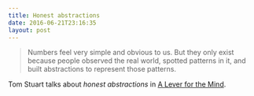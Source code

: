 ```yaml
---
title: Honest abstractions
date: 2016-06-21T23:16:35
layout: post
---
```


> Numbers feel very simple and obvious to us. But they only exist because people observed the real world, spotted patterns in it, and built abstractions to represent those patterns.

Tom Stuart talks about _honest abstractions_ in [A Lever for the Mind](http://codon.com/a-lever-for-the-mind).
